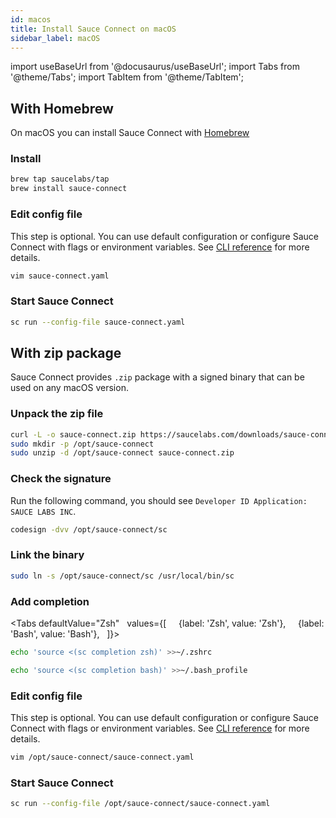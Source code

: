 ```yaml
---
id: macos
title: Install Sauce Connect on macOS
sidebar_label: macOS
---
```


import useBaseUrl from '@docusaurus/useBaseUrl';
import Tabs from '@theme/Tabs';
import TabItem from '@theme/TabItem';

## With Homebrew

On macOS you can install Sauce Connect with [Homebrew](https://brew.sh)

### Install

```bash
brew tap saucelabs/tap
brew install sauce-connect
```

### Edit config file

This step is optional. You can use default configuration or configure Sauce Connect with flags or environment variables.
See [CLI reference](/dev/cli/sauce-connect-5/) for more details.

```bash
vim sauce-connect.yaml
```

### Start Sauce Connect

```bash
sc run --config-file sauce-connect.yaml
```

## With zip package

Sauce Connect provides `.zip` package with a signed binary that can be used on any macOS version.

### Unpack the zip file

```bash
curl -L -o sauce-connect.zip https://saucelabs.com/downloads/sauce-connect/5.1.3/sauce-connect-5.1.3_darwin.all.zip
sudo mkdir -p /opt/sauce-connect
sudo unzip -d /opt/sauce-connect sauce-connect.zip
```

### Check the signature

Run the following command, you should see `Developer ID Application: SAUCE LABS INC`.
```bash
codesign -dvv /opt/sauce-connect/sc
```

### Link the binary

```bash
sudo ln -s /opt/sauce-connect/sc /usr/local/bin/sc
```

### Add completion


<Tabs
defaultValue="Zsh"
  values={[
    {label: 'Zsh', value: 'Zsh'},
    {label: 'Bash', value: 'Bash'},
  ]}>
<TabItem value="Zsh">

```bash
echo 'source <(sc completion zsh)' >>~/.zshrc
```
  </TabItem>

  <TabItem value="Bash">

```bash
echo 'source <(sc completion bash)' >>~/.bash_profile
```

  </TabItem>
</Tabs>

### Edit config file

This step is optional. You can use default configuration or configure Sauce Connect with flags or environment variables.
See [CLI reference](/dev/cli/sauce-connect-5/) for more details.

```bash
vim /opt/sauce-connect/sauce-connect.yaml
```

### Start Sauce Connect

```bash
sc run --config-file /opt/sauce-connect/sauce-connect.yaml
```
